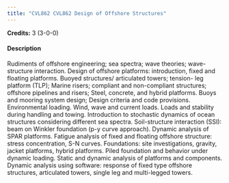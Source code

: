 ```yaml
---
title: "CVL862 CVL862 Design of Offshore Structures"
---
```

**Credits:** 3 (3-0-0)

#### Description
Rudiments of offshore engineering; sea spectra; wave theories; wave- structure interaction. Design of offshore platforms: introduction, fixed and floating platforms. Buoyed structures/ articulated towers; tension- leg platform (TLP); Marine risers; compliant and non-compliant structures; offshore pipelines and risers; Steel, concrete, and hybrid platforms. Buoys and mooring system design; Design criteria and code provisions. Environmental loading. Wind, wave and current loads. Loads and stability during handling and towing. Introduction to stochastic dynamics of ocean structures considering different sea spectra. Soil-structure interaction (SSI): beam on Winkler foundation (p-y curve approach). Dynamic analysis of SPAR platforms. Fatigue analysis of fixed and floating offshore structure: stress concentration, S-N curves. Foundations: site investigations, gravity, jacket platforms, hybrid platforms. Piled foundation and behavior under dynamic loading. Static and dynamic analysis of platforms and components. Dynamic analysis using software: response of fixed type offshore structures, articulated towers, single leg and multi-legged towers.